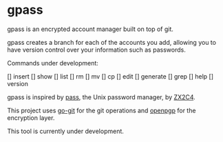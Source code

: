 # gpass

gpass is an encrypted account manager built on top of git. 

gpass creates a branch for each of the accounts you add, allowing you to have version control over your information such as passwords.

Commands under development: 

[] insert
[] show
[] list
[] rm
[] mv
[] cp
[] edit
[] generate
[] grep
[] help
[] version

gpass is inspired by [pass](https://www.passwordstore.org/), the Unix password manager, by [ZX2C4](https://www.zx2c4.com/). 

This project uses [go-git](https://github.com/src-d/go-git) for the git operations and [openpgp](https://godoc.org/golang.org/x/crypto/openpgp) for the encryption layer. 

This tool is currently under development. 
